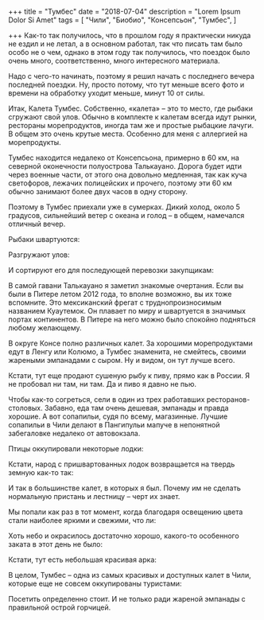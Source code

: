 +++
title = "Тумбес"
date = "2018-07-04"
description = "Lorem Ipsum Dolor Si Amet"
tags = [
    "Чили",
    "Биобио",
    "Консепсьон",
    "Тумбес",
]

+++
Как-то так получилось, что в прошлом году я практически никуда не ездил и не летал, а в основном работал, так что писать там было особо не о чем, однако в этом году так получилось, что поездок было очень много, соответственно, много интересного материала.

Надо с чего-то начинать, поэтому я решил начать с последнего вечера последней поездки. Ну, просто потому, что тут меньше всего фото и времени на обработку уходит меньше, минут 10 от силы.

Итак, Калета Тумбес. Собственно, «калета» – это то место, где рыбаки сгружают свой улов. Обычно в комплекте к калетам всегда идут рынки, рестораны морепродуктов, иногда там же и простые рыбацкие лачуги. В общем это очень крутые места. Особенно для меня с аллергией на морепродукты.

Тумбес находится недалеко от Консепсьона, примерно в 60 км, на северной оконечности полуострова Талькауано. Дорога будет идти через военные части, от этого она довольно медленная, так как куча светофоров, лежачих полицейских и прочего, поэтому эти 60 км обычно занимают более двух часов в одну сторону.


Поэтому в Тумбес приехали уже в сумерках. Дикий холод, около 5 градусов, сильнейший ветер с океана и голод – в общем, намечался отличный вечер.

Рыбаки швартуются:


Разгружают улов:


И сортируют его для последующей перевозки закупщикам:


В самой гавани Талькауано я заметил знакомые очертания. Если вы были в Питере летом 2012 года, то вполне возможно, вы их тоже вспомните. Это мексиканский фрегат с труднопроизносимым названием Куаутемок. Он плавает по миру и швартуется в значимых портах континентов. В Питере на него можно было спокойно подняться любому желающему.


В округе Консе полно различных калет. За хорошими морепродуктами едут в Ленгу или Колюмо, а Тумбес знаменита, не смейтесь, своими жареными эмпанадами с сыром. Ну и видом, он тут лучше всего.


Кстати, тут еще продают сушеную рыбу к пиву, прямо как в России. Я не пробовал ни там, ни там. Да и пиво я давно не пью.

Чтобы как-то согреться, сели в один из трех работавших ресторанов-столовых. Забавно, еда там очень дешевая, эмпанады и правда хорошие. А вот сопапильи, судя по всему, магазинные. Лучшие сопапильи в Чили делают в Пангипульи мапуче в непонятной забегаловке недалеко от автовокзала.

Птицы оккупировали некоторые лодки:


Кстати, народ с пришвартованных лодок возвращается на твердь земную как-то так:


И так в большинстве калет, в которых я был. Почему им не сделать нормальную пристань и лестницу – черт их знает.


Мы попали как раз в тот момент, когда благодаря освещению цвета стали наиболее яркими и свежими, что ли:


Хоть небо и окрасилось достаточно хорошо, какого-то особенного заката в этот день не было:


Кстати, тут есть небольшая красивая арка:


В целом, Тумбес – одна из самых красивых и доступных калет в Чили, которые еще не совсем оккупированы туристами:


Посетить определенно стоит. И не только ради жареной эмпанады с правильной острой горчицей.
